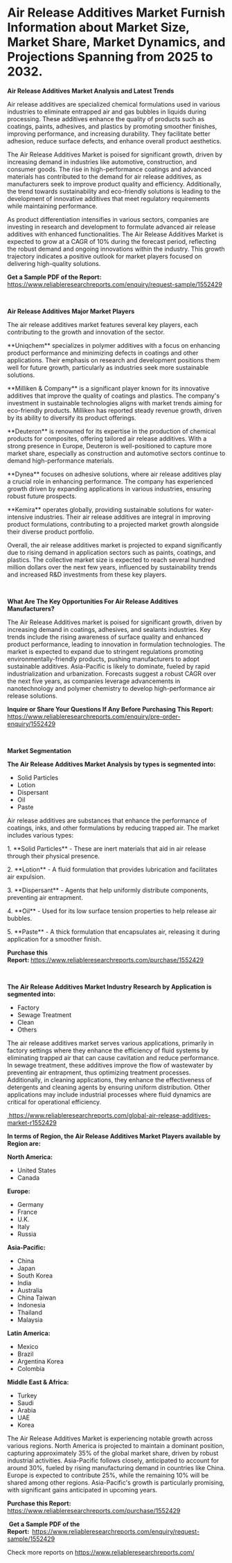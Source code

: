 <p><h1>Air Release Additives Market Furnish Information about Market Size, Market Share, Market Dynamics, and Projections Spanning from 2025 to 2032.</h1></p><p><strong>Air Release Additives Market Analysis and Latest Trends</strong></p>
<p><p>Air release additives are specialized chemical formulations used in various industries to eliminate entrapped air and gas bubbles in liquids during processing. These additives enhance the quality of products such as coatings, paints, adhesives, and plastics by promoting smoother finishes, improving performance, and increasing durability. They facilitate better adhesion, reduce surface defects, and enhance overall product aesthetics.</p><p>The Air Release Additives Market is poised for significant growth, driven by increasing demand in industries like automotive, construction, and consumer goods. The rise in high-performance coatings and advanced materials has contributed to the demand for air release additives, as manufacturers seek to improve product quality and efficiency. Additionally, the trend towards sustainability and eco-friendly solutions is leading to the development of innovative additives that meet regulatory requirements while maintaining performance.</p><p>As product differentiation intensifies in various sectors, companies are investing in research and development to formulate advanced air release additives with enhanced functionalities. The Air Release Additives Market is expected to grow at a CAGR of 10% during the forecast period, reflecting the robust demand and ongoing innovations within the industry. This growth trajectory indicates a positive outlook for market players focused on delivering high-quality solutions.</p></p>
<p><strong>Get a Sample PDF of the Report:&nbsp;</strong> <a href="https://www.reliableresearchreports.com/enquiry/request-sample/1552429?utm_campaign=1581&utm_medium=2&utm_source=Github&utm_content=ia&utm_term=01022025&utm_id=air-release-additives">https://www.reliableresearchreports.com/enquiry/request-sample/1552429</a></p>
<p>&nbsp;</p>
<p><strong>Air Release Additives Major Market Players</strong></p>
<p><p>The air release additives market features several key players, each contributing to the growth and innovation of the sector. </p><p>**Uniqchem** specializes in polymer additives with a focus on enhancing product performance and minimizing defects in coatings and other applications. Their emphasis on research and development positions them well for future growth, particularly as industries seek more sustainable solutions.</p><p>**Milliken & Company** is a significant player known for its innovative additives that improve the quality of coatings and plastics. The company's investment in sustainable technologies aligns with market trends aiming for eco-friendly products. Milliken has reported steady revenue growth, driven by its ability to diversify its product offerings.</p><p>**Deuteron** is renowned for its expertise in the production of chemical products for composites, offering tailored air release additives. With a strong presence in Europe, Deuteron is well-positioned to capture more market share, especially as construction and automotive sectors continue to demand high-performance materials.</p><p>**Dynea** focuses on adhesive solutions, where air release additives play a crucial role in enhancing performance. The company has experienced growth driven by expanding applications in various industries, ensuring robust future prospects.</p><p>**Kemira** operates globally, providing sustainable solutions for water-intensive industries. Their air release additives are integral in improving product formulations, contributing to a projected market growth alongside their diverse product portfolio.</p><p>Overall, the air release additives market is projected to expand significantly due to rising demand in application sectors such as paints, coatings, and plastics. The collective market size is expected to reach several hundred million dollars over the next few years, influenced by sustainability trends and increased R&D investments from these key players.</p></p>
<p>&nbsp;</p>
<p><strong>What Are The Key Opportunities For Air Release Additives Manufacturers?</strong></p>
<p><p>The Air Release Additives market is poised for significant growth, driven by increasing demand in coatings, adhesives, and sealants industries. Key trends include the rising awareness of surface quality and enhanced product performance, leading to innovation in formulation technologies. The market is expected to expand due to stringent regulations promoting environmentally-friendly products, pushing manufacturers to adopt sustainable additives. Asia-Pacific is likely to dominate, fueled by rapid industrialization and urbanization. Forecasts suggest a robust CAGR over the next five years, as companies leverage advancements in nanotechnology and polymer chemistry to develop high-performance air release solutions.</p></p>
<p><strong>Inquire or Share Your Questions If Any Before Purchasing This Report:</strong> <a href="https://www.reliableresearchreports.com/enquiry/pre-order-enquiry/1552429?utm_campaign=1581&utm_medium=2&utm_source=Github&utm_content=ia&utm_term=01022025&utm_id=air-release-additives">https://www.reliableresearchreports.com/enquiry/pre-order-enquiry/1552429</a></p>
<p>&nbsp;</p>
<p><strong>Market Segmentation</strong></p>
<p><strong>The Air Release Additives Market Analysis by types is segmented into:</strong></p>
<p><ul><li>Solid Particles</li><li>Lotion</li><li>Dispersant</li><li>Oil</li><li>Paste</li></ul></p>
<p><p>Air release additives are substances that enhance the performance of coatings, inks, and other formulations by reducing trapped air. The market includes various types: </p><p>1. **Solid Particles** - These are inert materials that aid in air release through their physical presence.</p><p>2. **Lotion** - A fluid formulation that provides lubrication and facilitates air expulsion.</p><p>3. **Dispersant** - Agents that help uniformly distribute components, preventing air entrapment.</p><p>4. **Oil** - Used for its low surface tension properties to help release air bubbles.</p><p>5. **Paste** - A thick formulation that encapsulates air, releasing it during application for a smoother finish.</p></p>
<p><strong>Purchase this Report:&nbsp;</strong><a href="https://www.reliableresearchreports.com/purchase/1552429?utm_campaign=1581&utm_medium=2&utm_source=Github&utm_content=ia&utm_term=01022025&utm_id=air-release-additives">https://www.reliableresearchreports.com/purchase/1552429</a></p>
<p>&nbsp;</p>
<p><strong>The Air Release Additives Market Industry Research by Application is segmented into:</strong></p>
<p><ul><li>Factory</li><li>Sewage Treatment</li><li>Clean</li><li>Others</li></ul></p>
<p><p>The air release additives market serves various applications, primarily in factory settings where they enhance the efficiency of fluid systems by eliminating trapped air that can cause cavitation and reduce performance. In sewage treatment, these additives improve the flow of wastewater by preventing air entrapment, thus optimizing treatment processes. Additionally, in cleaning applications, they enhance the effectiveness of detergents and cleaning agents by ensuring uniform distribution. Other applications may include industrial processes where fluid dynamics are critical for operational efficiency.</p></p>
<p><a href="https://www.reliableresearchreports.com/global-air-release-additives-market-r1552429?utm_campaign=1581&utm_medium=2&utm_source=Github&utm_content=ia&utm_term=01022025&utm_id=air-release-additives">&nbsp;https://www.reliableresearchreports.com/global-air-release-additives-market-r1552429</a></p>
<p><strong>In terms of Region, the Air Release Additives Market Players available by Region are:</strong></p>
<p>
    <p> <strong> North America: </strong>
        <ul>
            <li>United States</li>
            <li>Canada</li>
        </ul>
        </p> 
    <p> <strong> Europe: </strong>
        <ul>
            <li>Germany</li>
            <li>France</li>
            <li>U.K.</li>
            <li>Italy</li>
            <li>Russia</li>
        </ul>
        </p> 
    <p> <strong> Asia-Pacific: </strong>
        <ul>
            <li>China</li>
            <li>Japan</li>
            <li>South Korea</li>
            <li>India</li>
            <li>Australia</li>
            <li>China Taiwan</li>
            <li>Indonesia</li>
            <li>Thailand</li>
            <li>Malaysia</li>
        </ul>
        </p> 
    <p> <strong> Latin America: </strong>
        <ul>
            <li>Mexico</li>
            <li>Brazil</li>
            <li>Argentina Korea</li>
            <li>Colombia</li>
        </ul>
        </p> 
    <p> <strong> Middle East & Africa: </strong>
        <ul>
            <li>Turkey</li>
            <li>Saudi</li>
            <li>Arabia</li>
            <li>UAE</li>
            <li>Korea</li>
        </ul>
    </p>
    </p>
<p><p>The Air Release Additives Market is experiencing notable growth across various regions. North America is projected to maintain a dominant position, capturing approximately 35% of the global market share, driven by robust industrial activities. Asia-Pacific follows closely, anticipated to account for around 30%, fueled by rising manufacturing demand in countries like China. Europe is expected to contribute 25%, while the remaining 10% will be shared among other regions. Asia-Pacific's growth is particularly promising, with significant gains anticipated in upcoming years.</p></p>
<p><strong>Purchase this Report: </strong><a href="https://www.reliableresearchreports.com/purchase/1552429?utm_campaign=1581&utm_medium=2&utm_source=Github&utm_content=ia&utm_term=01022025&utm_id=air-release-additives">https://www.reliableresearchreports.com/purchase/1552429</a></p>
<p>&nbsp;<strong>Get a Sample PDF of the Report:&nbsp;&nbsp;</strong><a href="https://www.reliableresearchreports.com/enquiry/request-sample/1552429?utm_campaign=1581&utm_medium=2&utm_source=Github&utm_content=ia&utm_term=01022025&utm_id=air-release-additives">https://www.reliableresearchreports.com/enquiry/request-sample/1552429</a></p>
<p><strong></strong></p>
<p>Check more reports on <a href="https://www.reliableresearchreports.com/?utm_campaign=1581&utm_medium=2&utm_source=Github&utm_content=ia&utm_term=01022025&utm_id=air-release-additives">https://www.reliableresearchreports.com/</a></p>